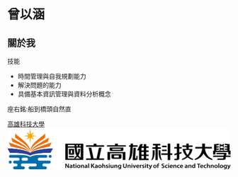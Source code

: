 # 曾以涵

## 關於我

技能
* 時間管理與自我規劃能力
* 解決問題的能力
* 具備基本資訊管理與資料分析概念

座右銘:船到橋頭自然直

[高雄科技大學](https://www.nkust.edu.tw/)
![高雄科技大學](高科大.png)
